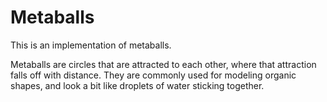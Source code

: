 # Metaballs

This is an implementation of metaballs.

Metaballs are circles that are attracted to each other, where that attraction falls off with distance. They are commonly used for modeling organic shapes, and look a bit like droplets of water sticking together.

